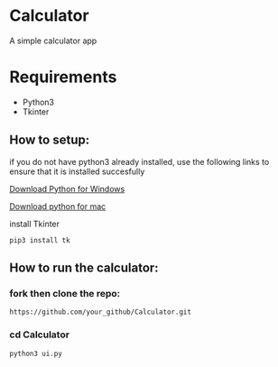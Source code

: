 # Calculator

A simple calculator app 

# Requirements

- Python3
- Tkinter

## How to setup:



if you do not have python3 already installed, use the following links to ensure that it is installed succesfully


[Download Python for Windows](https://www.python.org/downloads/)


[Download python for mac](https://www.python.org/downloads/macos/)


install Tkinter

`pip3 install tk`

## How to run the calculator:




### fork then clone the repo:

```https://github.com/your_github/Calculator.git```


### cd Calculator

```python3 ui.py```
